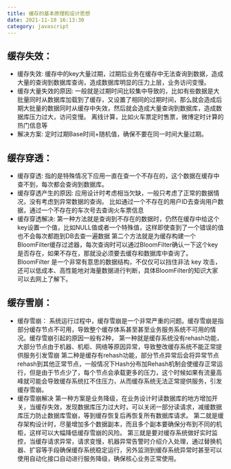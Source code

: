 ```yaml
---
title: 缓存的基本原理和设计思想
date: 2021-11-10 16:13:30
category: javascript
---
```

## 缓存失效：
- 缓存失效:
缓存中的key大量过期，过期后业务在缓存中无法查询到数据，造成大量的查询到数据库查询，造成数据库明显的压力上层，业务访问变慢。
- 缓存大量失效的原因:
一般就是过期时间比较集中导致的，比如有些数据是大批量同时从数据库加载到了缓存，又设置了相同的过期时间，那么就会造成后期大批量的数据同时从缓存中失效，然后就会造成大量查询到数据库，造成数据库压力过大，访问变慢。
离线计算，比如火车票定时售票，微博定时计算的热门信息等
- 解决方案:
定时过期Base时间+随机值，确保不要在同一时间大量过期。

## 缓存穿透：
- 缓存穿透:
指的是特殊情况下应用一直在查一个不存在的，这个数据在缓存中查不到，每次都会查询到数据库。
- 缓存穿透产生的原因:
应用设计时考虑相当欠缺，一般只考虑了正常的数据情况，没有考虑到异常数据的查询。
比如通过一个不存在的用户ID去查询用户数据，通过一个不存在的车次号去查询火车票信息
- 缓存穿透解决:
第一种方法就是查询到不存在的数据时，仍然在缓存中给这个key设置一个值，比如NULL值或者一个特殊值，这样即使查到了一个错误的值也不会每次都跑到DB去查一遍数据
第二个方法就是为缓存构建一个BloomFilter缓存过滤器，每次查询时可以通过BloomFilter确认一下这个key是否存在，如果不存在，那就没必须要去缓存和数据库中查询了。BloomFilter 是一个非常有意思的数据结构，不仅仅可以挡住非法 key 攻击，还可以低成本、高性能地对海量数据进行判断，具体BloomFilter的知识大家可以去网上了解下。

## 缓存雪崩：
- 缓存雪崩：
系统运行过程中，缓存雪崩是一个非常严重的问题。缓存雪崩是指部分缓存节点不可用，导致整个缓存体系甚至甚至业务服务系统不可用的情况。缓存雪崩引起的原因一般有2种，
第一种就是缓存系统没有rehash功能，大部分节点由于机器、机柜、网络等原因异常，导致整改缓存系统不能正常提供服务引发雪崩
第二种是缓存有rehash功能，部分节点异常后会将异常节点rehash到其他正常节点，一般情况下Hash分布加Rehash机制会使缓存正常运行，但是由于节点少了，每个节点会承载更多的压力，这个时候如果有流量高峰就可能会导致缓存系统扛不住压力，从而缓存系统无法正常提供服务，引发缓存雪崩。
- 缓存雪崩解决
第一种方案是业务降级，在业务设计时读数据库的地方增加开关，当缓存失效，发现数据库压力过大时，可以关闭一部分读请求，减缓数据库压力防止数据库雪崩，等到缓存恢复后再恢复所有数据库请求。
第二就是缓存架构设计时，尽量增加多个数据副本，而且多个副本要确保分布到不同的机柜，这样可以大幅降低缓存雪崩的风险。
第三就是要对缓存系统做好实时监控，当缓存请求异常，请求变慢，机器异常告警时介绍介入处理，通过替换机器、扩容等手段确保缓存系统稳定运行，另外监测到缓存系统异常时甚至可以使用自动化接口自动进行服务降级，确保核心业务正常使用。